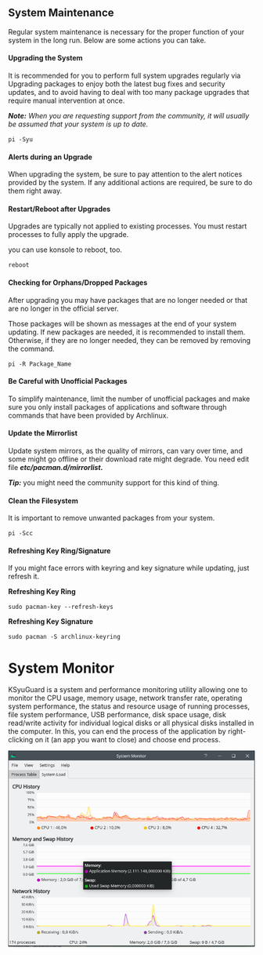 ## System Maintenance

Regular system maintenance is necessary for the proper function of your system in the long run. Below are some actions you can take.

#### Upgrading the System
It is recommended for you to perform full system upgrades regularly via Upgrading packages to enjoy both the latest bug fixes and security updates, and to avoid having to deal with too many package upgrades that require manual intervention at once.

***Note:*** *When you are requesting support from the community, it will usually be assumed that your system is up to date.*
```
pi -Syu
``` 

#### Alerts during an Upgrade
When upgrading the system, be sure to pay attention to the alert notices provided by the system. If any additional actions are required, be sure to do them right away.

#### Restart/Reboot after Upgrades
Upgrades are typically not applied to existing processes. You must restart processes to fully apply the upgrade.

you can use konsole to reboot, too.
```
reboot
```
#### Checking for Orphans/Dropped Packages
After upgrading you may have packages that are no longer needed or that are no longer in the official server.

Those packages will be shown as messages at the end of your system updating. If new packages are needed, it is recommended to install them. Otherwise, if they are no longer needed, they can be removed by removing the command.

```
pi -R Package_Name
```

#### Be Careful with Unofficial Packages
To simplify maintenance, limit the number of unofficial packages and make sure you only install packages of applications and software through commands that have been provided by Archlinux. 

#### Update the Mirrorlist
Update system mirrors, as the quality of mirrors, can vary over time, and some might go offline or their download rate might degrade. You need edit file ***etc/pacman.d/mirrorlist.***

***Tip:*** you might need the community support for this kind of thing.

#### Clean the Filesystem
It is important to remove unwanted packages from your system.

```
pi -Scc
```

#### Refreshing Key Ring/Signature
If you might face errors with keyring and key signature while updating, just refresh it.

**Refreshing Key Ring**
```
sudo pacman-key --refresh-keys
```
**Refreshing Key Signature**
```
sudo pacman -S archlinux-keyring
```

# System Monitor

KSyuGuard is a system and performance monitoring utility allowing one to monitor the CPU usage, memory usage, network transfer rate, operating system performance, the status and resource usage of running processes, file system performance, USB performance, disk space usage, disk read/write activity for individual logical disks or all physical disks installed in the computer. In this, you can end the process of the application by right-clicking on it (an app you want to close) and choose end process.

![Image](/public/Images/System_Monitoring.png)